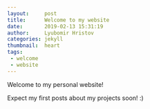 ```yaml
---
layout:     post
title:      Welcome to my website
date:       2019-02-13 15:31:19
author:     Lyubomir Hristov
categories: jekyll
thumbnail:  heart
tags:
 - welcome
 - website
---
```


Welcome to my personal website!

Expect my first posts about my projects soon! :)

